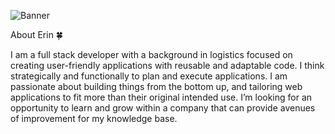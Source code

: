 ![Banner](https://media-exp1.licdn.com/dms/image/C4E16AQEFvXeLNvieVw/profile-displaybackgroundimage-shrink_350_1400/0/1645125757104?e=1654732800&v=beta&t=fO6M5AOK8Hq-hEnHyIp0-LT5crVdCbmciDgL4P8kUuQ)

About Erin 🍀

I am a full stack developer with a background in logistics focused on creating user-friendly applications with reusable and adaptable code. I think strategically and functionally to plan and execute applications. I am passionate about building things from the bottom up, and tailoring web applications to fit more than their original intended use. I’m looking for an opportunity to learn and grow within a company that can provide avenues of improvement for my knowledge base.

<!--
**alldayoday/alldayoday** is a ✨ _special_ ✨ repository because its `README.md` (this file) appears on your GitHub profile.

Here are some ideas to get you started:

- 🔭 I’m currently working on ...
- 🌱 I’m currently learning ...
- 👯 I’m looking to collaborate on ...
- 🤔 I’m looking for help with ...
- 💬 Ask me about ...
- 📫 How to reach me: ...
- 😄 Pronouns: ...
- ⚡ Fun fact: ...
-->
